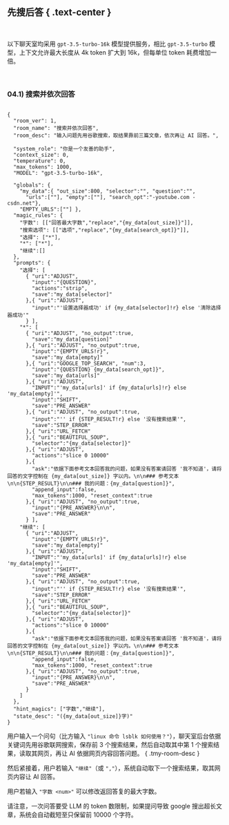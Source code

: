 先搜后答 { .text-center }
--------

&nbsp;

以下聊天室均采用 `gpt-3.5-turbo-16k` 模型提供服务，相比 `gpt-3.5-turbo` 模型，上下文允许最大长度从 4k token 扩大到 16k，但每单位 token 耗费增加一倍。

&nbsp;

### 04.1) 搜索并依次回答

<pre><code class="tmy-room">
{
  "room_ver": 1,
  "room_name": "搜索并依次回答",
  "room_desc": "输入问题先用谷歌搜索，取结果靠前三篇文章，依次再让 AI 回答。",
  
  "system_role": "你是一个友善的助手",
  "context_size": 0,
  "temperature": 0,
  "max_tokens": 1000,
  "MODEL": "gpt-3.5-turbo-16k",
  
  "globals": {
    "my_data":{ "out_size":800, "selector":"", "question":"",
      "urls":[""], "empty":[""], "search_opt":"-youtube.com -csdn.net"},
    "EMPTY_URLS":[""] },
  "magic_rules": {
    "字数": [["回答最大字数","replace","{my_data[out_size]}"]],
    "搜索选项": [["选项","replace","{my_data[search_opt]}"]],
    "选择": ["*"],
    "*": ["*"],
    "继续":[]
  },
  "prompts": {
    "选择": [
      { "uri":"ADJUST",
        "input":"{QUESTION}",
        "actions":"strip",
        "save":"my_data[selector]"
      },{ "uri":"ADJUST",
        "input":"'设置选择器成功' if {my_data[selector]!r} else '清除选择器成功'"
      } ],
    "*": [
      { "uri":"ADJUST", "no_output":true,
        "save":"my_data[question]"
      },{ "uri":"ADJUST", "no_output":true,
        "input":"{EMPTY_URLS!r}",
        "save":"my_data[empty]"
      },{ "uri":"GOOGLE_TOP_SEARCH", "num":3,
        "input":"{QUESTION} {my_data[search_opt]}",
        "save":"my_data[urls]"
      },{ "uri":"ADJUST",
        "INPUT":"'my_data[urls]' if {my_data[urls]!r} else 'my_data[empty]'",
        "input":"SHIFT",
        "save":"PRE_ANSWER"
      },{ "uri":"ADJUST", "no_output":true,
        "input":"'' if {STEP_RESULT!r} else '没有搜索结果'",
        "save":"STEP_ERROR"
      },{ "uri":"URL_FETCH"
      },{ "uri":"BEAUTIFUL_SOUP",
        "selector":"{my_data[selector]}"
      },{ "uri":"ADJUST",
        "actions":"slice 0 10000"
      },{
        "ask":"依据下面参考文本回答我的问题，如果没有答案请回答 '我不知道'，请将回答的文字控制在 {my_data[out_size]} 字以内。\n\n### 参考文本\n\n{STEP_RESULT}\n\n### 我的问题：{my_data[question]}",
        "append_input":false,
        "max_tokens":1000, "reset_context":true
      },{ "uri":"ADJUST", "no_output":true,
        "input":"{PRE_ANSWER}\n\n",
        "save":"PRE_ANSWER"
      } ],
    "继续": [
      { "uri":"ADJUST",
        "input":"{EMPTY_URLS!r}",
        "save":"my_data[empty]"
      },{ "uri":"ADJUST",
        "INPUT":"'my_data[urls]' if {my_data[urls]!r} else 'my_data[empty]'",
        "input":"SHIFT",
        "save":"PRE_ANSWER"
      },{ "uri":"ADJUST", "no_output":true,
        "input":"'' if {STEP_RESULT!r} else '没有搜索结果'",
        "save":"STEP_ERROR"
      },{ "uri":"URL_FETCH"
      },{ "uri":"BEAUTIFUL_SOUP",
        "selector":"{my_data[selector]}"
      },{ "uri":"ADJUST",
        "actions":"slice 0 10000"
      },{
        "ask":"依据下面参考文本回答我的问题，如果没有答案请回答 '我不知道'，请将回答的文字控制在 {my_data[out_size]} 字以内。\n\n### 参考文本\n\n{STEP_RESULT}\n\n### 我的问题：{my_data[question]}",
        "append_input":false,
        "max_tokens":1000, "reset_context":true
      },{ "uri":"ADJUST", "no_output":true,
        "input":"{PRE_ANSWER}\n\n",
        "save":"PRE_ANSWER"
      }
    ]
  },
  "hint_magics": ["字数","继续"],
  "state_desc": "({my_data[out_size]}字)"
}
</code></pre>

用户输入一个问句（比方输入 `"linux 命令 lsblk 如何使用？"`），聊天室后台依据关键词先用谷歌联网搜索，保存前 3 个搜索结果，然后自动取其中第 1 个搜索结果，读取其网页，再让 AI 依据网页内容回答问题。
{ .tmy-room-desc }

然后紧接着，用户若输入 `"继续"`（或 `","`），系统自动取下一个搜索结果，取其网页内容让 AI 回答。

用户若输入 `"字数 <num>"` 可以修改返回答复的最大字数。

请注意，一次问答要受 LLM 的 token 数限制，如果提问导致 google 搜出超长文章，系统会自动截短至只保留前 10000 个字符。

&nbsp;

